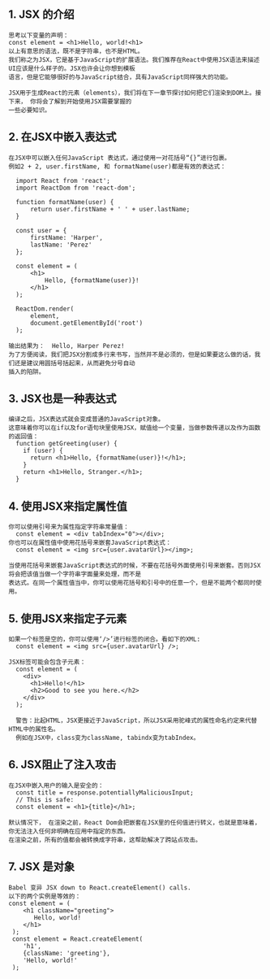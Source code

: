 
## 1. JSX 的介绍
    思考以下变量的声明：
    const element = <h1>Hello, world!<h1>
    以上有意思的语法，既不是字符串，也不是HTML。
    我们称之为JSX，它是基于JavaScript的扩展语法。我们推荐在React中使用JSX语法来描述UI应该是什么样子的。JSX也许会让你想到模板
    语言，但是它能够很好的与JavaScript结合，具有JavaScript同样强大的功能。
    
    JSX用于生成React的元素（elements），我们将在下一章节探讨如何把它们渲染到DOM上。接下来， 你将会了解到开始使用JSX需要掌握的
    一些必要知识。
    
## 2. 在JSX中嵌入表达式
    在JSX中可以嵌入任何JavaScript 表达式，通过使用一对花括号“{}”进行包裹。
    例如2 + 2, user.firstName, 和 formatName(user)都是有效的表达式：

      import React from 'react';
      import ReactDom from 'react-dom';

      function formatName(user) {
          return user.firstName + ' ' + user.lastName;
      }

      const user = {
          firstName: 'Harper',
          lastName: 'Perez'
      };

      const element = (
          <h1>
              Hello, {formatName(user)}!
          </h1>
      );

      ReactDom.render(
          element,
          document.getElementById('root')
      );
  
    输出结果为：  Hello, Harper Perez!
    为了方便阅读，我们把JSX分割成多行来书写，当然并不是必须的，但是如果要这么做的话，我们还是建议用圆括号括起来，从而避免分号自动
    插入的陷阱。
    
## 3. JSX也是一种表达式
    编译之后，JSX表达式就会变成普通的JavaScript对象。
    这意味着你可以在if以及for语句块里使用JSX，赋值给一个变量，当做参数传递以及作为函数的返回值：
      function getGreeting(user) {
        if (user) {
          return <h1>Hello, {formatName(user)}!</h1>;
        }
        return <h1>Hello, Stranger.</h1>;
      }
  
## 4. 使用JSX来指定属性值
    你可以使用引号来为属性指定字符串常量值：
      const element = <div tabIndex="0"></div>;
    你也可以在属性值中使用花括号来嵌套JavaScript表达式：
      const element = <img src={user.avatarUrl}></img>;
      
    当使用花括号来嵌套JavaScript表达式的时候，不要在花括号外面使用引号来嵌套。否则JSX将会把该值当做一个字符串字面量来处理，而不是
    表达式。在同一个属性值当中，你可以使用花括号和引号中的任意一个，但是不能两个都同时使用。
    
## 5. 使用JSX来指定子元素
    如果一个标签是空的，你可以使用‘/>’进行标签的闭合。看如下的XML:
      const element = <img src={user.avatarUrl} />;
    
    JSX标签可能会包含子元素：
      const element = (
        <div>
          <h1>Hello!</h1>
          <h2>Good to see you here.</h2>
        </div>
      );
    
      警告：比起HTML，JSX更接近于JavaScript，所以JSX采用驼峰式的属性命名约定来代替HTML中的属性名。
      例如在JSX中，class变为className, tabindx变为tabIndex。
      
## 6. JSX阻止了注入攻击
    在JSX中嵌入用户的输入是安全的：
      const title = response.potentiallyMaliciousInput;
      // This is safe:
      const element = <h1>{title}</h1>;
      
    默认情况下， 在渲染之前，React Dom会把嵌套在JSX里的任何值进行转义，也就是意味着，你无法注入任何非明确在应用中指定的东西。
    在渲染之前，所有的值都会被转换成字符串，这帮助解决了跨站点攻击。
    
 ## 7. JSX 是对象
    Babel 变异 JSX down to React.createElement() calls.
    以下的两个实例是等效的：
    const element = (
        <h1 className="greeting">
           Hello, world!
        </h1>
     );
     const element = React.createElement(
        'h1',
        {className: 'greeting'},
        'Hello, world!'
     );
 
